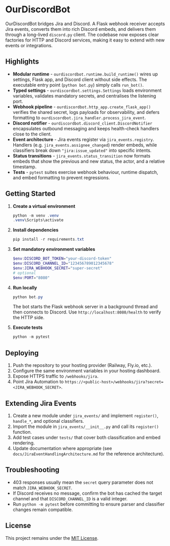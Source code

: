 # OurDiscordBot

OurDiscordBot bridges Jira and Discord. A Flask webhook receiver accepts Jira events, converts them into rich Discord embeds, and delivers them through a long-lived `discord.py` client. The codebase now exposes clear factories for HTTP and Discord services, making it easy to extend with new events or integrations.

## Highlights
- **Modular runtime** - `ourdiscordbot.runtime.build_runtime()` wires up settings, Flask app, and Discord client without side effects. The executable entry point (`python bot.py`) simply calls `run_bot()`.
- **Typed settings** - `ourdiscordbot.settings.Settings` loads environment variables, validates mandatory secrets, and centralises the listening port.
- **Webhook pipeline** - `ourdiscordbot.http_app.create_flask_app()` verifies the shared secret, logs payloads for observability, and defers formatting to `ourdiscordbot.jira_handler.process_jira_event`.
- **Discord notifier** - `ourdiscordbot.discord_client.DiscordNotifier` encapsulates outbound messaging and keeps health-check handlers close to the client.
- **Event architecture** - Jira events register via `jira_events.registry`. Handlers (e.g. `jira_events.assignee_changed`) render embeds, while classifiers break down `"jira:issue_updated"` into specific intents.
- **Status transitions** - `jira_events.status_transition` now formats embeds that show the previous and new status, the actor, and a relative timestamp.
- **Tests** - `pytest` suites exercise webhook behaviour, runtime dispatch, and embed formatting to prevent regressions.

## Getting Started
1. **Create a virtual environment**
   ```powershell
   python -m venv .venv
   .venv\Scripts\activate
   ```

2. **Install dependencies**
   ```powershell
   pip install -r requirements.txt
   ```

3. **Set mandatory environment variables**
   ```powershell
   $env:DISCORD_BOT_TOKEN="your-discord-token"
   $env:DISCORD_CHANNEL_ID="123456789012345678"
   $env:JIRA_WEBHOOK_SECRET="super-secret"
   # optional
   $env:PORT="8080"
   ```

4. **Run locally**
   ```powershell
   python bot.py
   ```
   The bot starts the Flask webhook server in a background thread and then connects to Discord. Use `http://localhost:8080/health` to verify the HTTP side.

5. **Execute tests**
   ```powershell
   python -m pytest
   ```

## Deploying
1. Push the repository to your hosting provider (Railway, Fly.io, etc.).
2. Configure the same environment variables in your hosting dashboard.
3. Expose HTTPS traffic to `/webhooks/jira`.
4. Point Jira Automation to `https://<public-host>/webhooks/jira?secret=<JIRA_WEBHOOK_SECRET>`.

## Extending Jira Events
1. Create a new module under `jira_events/` and implement `register()`, `handle_*`, and optional classifiers.
2. Import the module in `jira_events/__init__.py` and call its `register()` function.
3. Add test cases under `tests/` that cover both classification and embed rendering.
4. Update documentation where appropriate (see `docs/JiraEventHandlingArchitecture.md` for the reference architecture).

## Troubleshooting
- 403 responses usually mean the `secret` query parameter does not match `JIRA_WEBHOOK_SECRET`.
- If Discord receives no message, confirm the bot has cached the target channel and that `DISCORD_CHANNEL_ID` is a valid integer.
- Run `python -m pytest` before committing to ensure parser and classifier changes remain compatible.

## License
This project remains under the [MIT License](LICENSE).
